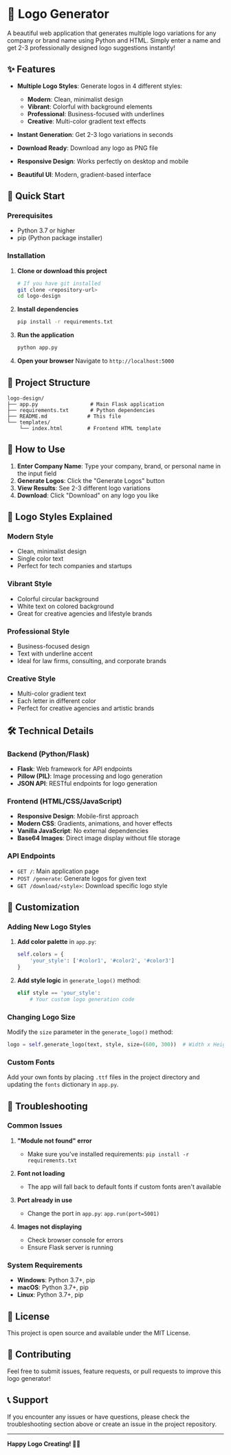 # 🎨 Logo Generator

A beautiful web application that generates multiple logo variations for any company or brand name using Python and HTML. Simply enter a name and get 2-3 professionally designed logo suggestions instantly!

## ✨ Features

- **Multiple Logo Styles**: Generate logos in 4 different styles:
  - **Modern**: Clean, minimalist design
  - **Vibrant**: Colorful with background elements
  - **Professional**: Business-focused with underlines
  - **Creative**: Multi-color gradient text effects

- **Instant Generation**: Get 2-3 logo variations in seconds
- **Download Ready**: Download any logo as PNG file
- **Responsive Design**: Works perfectly on desktop and mobile
- **Beautiful UI**: Modern, gradient-based interface

## 🚀 Quick Start

### Prerequisites

- Python 3.7 or higher
- pip (Python package installer)

### Installation

1. **Clone or download this project**
   ```bash
   # If you have git installed
   git clone <repository-url>
   cd logo-design
   ```

2. **Install dependencies**
   ```bash
   pip install -r requirements.txt
   ```

3. **Run the application**
   ```bash
   python app.py
   ```

4. **Open your browser**
   Navigate to `http://localhost:5000`

## 📁 Project Structure

```
logo-design/
├── app.py                 # Main Flask application
├── requirements.txt       # Python dependencies
├── README.md             # This file
└── templates/
    └── index.html        # Frontend HTML template
```

## 🎯 How to Use

1. **Enter Company Name**: Type your company, brand, or personal name in the input field
2. **Generate Logos**: Click the "Generate Logos" button
3. **View Results**: See 2-3 different logo variations
4. **Download**: Click "Download" on any logo you like

## 🎨 Logo Styles Explained

### Modern Style
- Clean, minimalist design
- Single color text
- Perfect for tech companies and startups

### Vibrant Style
- Colorful circular background
- White text on colored background
- Great for creative agencies and lifestyle brands

### Professional Style
- Business-focused design
- Text with underline accent
- Ideal for law firms, consulting, and corporate brands

### Creative Style
- Multi-color gradient text
- Each letter in different color
- Perfect for creative agencies and artistic brands

## 🛠️ Technical Details

### Backend (Python/Flask)
- **Flask**: Web framework for API endpoints
- **Pillow (PIL)**: Image processing and logo generation
- **JSON API**: RESTful endpoints for logo generation

### Frontend (HTML/CSS/JavaScript)
- **Responsive Design**: Mobile-first approach
- **Modern CSS**: Gradients, animations, and hover effects
- **Vanilla JavaScript**: No external dependencies
- **Base64 Images**: Direct image display without file storage

### API Endpoints

- `GET /`: Main application page
- `POST /generate`: Generate logos for given text
- `GET /download/<style>`: Download specific logo style

## 🔧 Customization

### Adding New Logo Styles

1. **Add color palette** in `app.py`:
   ```python
   self.colors = {
       'your_style': ['#color1', '#color2', '#color3']
   }
   ```

2. **Add style logic** in `generate_logo()` method:
   ```python
   elif style == 'your_style':
       # Your custom logo generation code
   ```

### Changing Logo Size

Modify the `size` parameter in the `generate_logo()` method:
```python
logo = self.generate_logo(text, style, size=(600, 300))  # Width x Height
```

### Custom Fonts

Add your own fonts by placing `.ttf` files in the project directory and updating the `fonts` dictionary in `app.py`.

## 🐛 Troubleshooting

### Common Issues

1. **"Module not found" error**
   - Make sure you've installed requirements: `pip install -r requirements.txt`

2. **Font not loading**
   - The app will fall back to default fonts if custom fonts aren't available

3. **Port already in use**
   - Change the port in `app.py`: `app.run(port=5001)`

4. **Images not displaying**
   - Check browser console for errors
   - Ensure Flask server is running

### System Requirements

- **Windows**: Python 3.7+, pip
- **macOS**: Python 3.7+, pip
- **Linux**: Python 3.7+, pip

## 📝 License

This project is open source and available under the MIT License.

## 🤝 Contributing

Feel free to submit issues, feature requests, or pull requests to improve this logo generator!

## 📞 Support

If you encounter any issues or have questions, please check the troubleshooting section above or create an issue in the project repository.

---

**Happy Logo Creating! 🎨✨**
